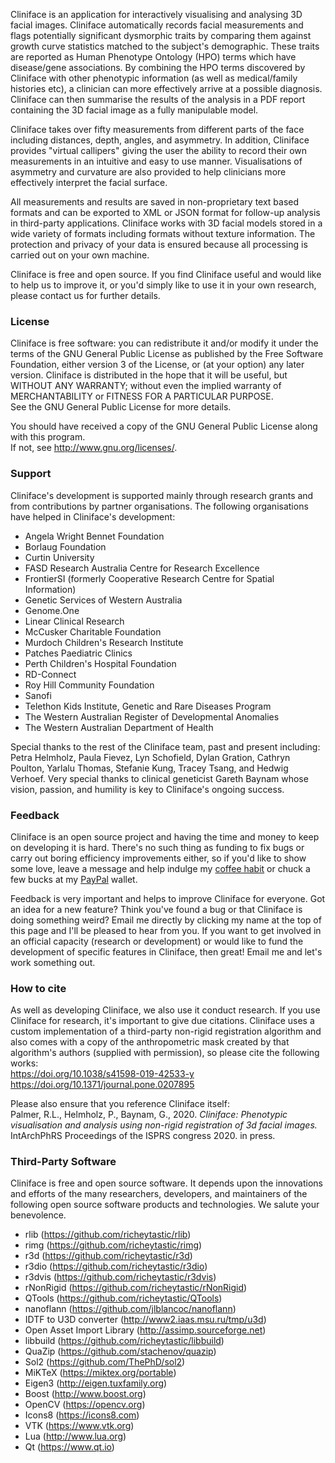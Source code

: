<p>Cliniface is an application for interactively visualising and analysing 3D facial images. Cliniface
automatically records facial measurements and flags potentially significant dysmorphic traits by comparing
them against growth curve statistics matched to the subject's demographic. These traits are reported
as Human Phenotype Ontology (HPO) terms which have disease/gene associations. By combining the
HPO terms discovered by Cliniface with other phenotypic information (as well as medical/family
histories etc), a clinician can more effectively arrive at a possible diagnosis.
Cliniface can then summarise the results of the analysis in a PDF report containing the
3D facial image as a fully manipulable model.
</p>
<p>Cliniface takes over fifty measurements from different parts of the face including distances,
depth, angles, and asymmetry. In addition, Cliniface provides "virtual callipers" giving the
user the ability to record their own measurements in an intuitive and easy to use manner.
Visualisations of asymmetry and curvature are also provided to help clinicians more effectively
interpret the facial surface.
</p>
<p>All measurements and results are saved in non-proprietary text based formats and can be
exported to XML or JSON format for follow-up analysis in third-party applications. Cliniface
works with 3D facial models stored in a wide variety of formats including formats without texture information.
The protection and privacy of your data is ensured because all processing is carried out on your own machine.
</p>
<p>Cliniface is free and open source. If you find Cliniface useful and would like to help us to improve it,
or you'd simply like to use it in your own research, please contact us for further details.
</p>

<h3>License</h3>
<p>Cliniface is free software: you can redistribute it and/or modify it under the terms of the GNU General Public License as published by the Free Software Foundation, either version 3 of the License, or (at your option) any later version. Cliniface is distributed in the hope that it will be useful, but WITHOUT ANY WARRANTY; without even the implied warranty of MERCHANTABILITY or FITNESS FOR A PARTICULAR PURPOSE.<br>
See the GNU General Public License for more details.
</p>
<p>You should have received a copy of the GNU General Public License along with this program.<br>
If not, see <a href="http://www.gnu.org/licenses/" class="uri">http://www.gnu.org/licenses/</a>.
</p>

<h3>Support</h3>
<p>Cliniface's development is supported mainly through research grants and from contributions
by partner organisations. The following organisations have helped in Cliniface's development:
<ul>
<li>Angela Wright Bennet Foundation</li>
<li>Borlaug Foundation</li>
<li>Curtin University</li>
<li>FASD Research Australia Centre for Research Excellence</li>
<li>FrontierSI (formerly Cooperative Research Centre for Spatial Information)</li>
<li>Genetic Services of Western Australia</li>
<li>Genome.One</li>
<li>Linear Clinical Research</li>
<li>McCusker Charitable Foundation</li>
<li>Murdoch Children's Research Institute</li>
<li>Patches Paediatric Clinics</li>
<li>Perth Children's Hospital Foundation</li>
<li>RD-Connect</li>
<li>Roy Hill Community Foundation</li>
<li>Sanofi</li>
<li>Telethon Kids Institute, Genetic and Rare Diseases Program</li>
<li>The Western Australian Register of Developmental Anomalies</li>
<li>The Western Australian Department of Health</li>
</ul>
</p>

<p>Special thanks to the rest of the Cliniface team, past and present including:
Petra Helmholz, Paula Fievez, Lyn Schofield, Dylan Gration, Cathryn Poulton, Yarlalu Thomas,
Stefanie Kung, Tracey Tsang, and Hedwig Verhoef. Very special thanks to clinical geneticist
Gareth Baynam whose vision, passion, and humility is key to Cliniface's ongoing success.
</p>

<h3>Feedback</h3>
<p>Cliniface is an open source project and having the time and money to keep on developing it is hard.
There's no such thing as funding to fix bugs or carry out boring efficiency improvements either,
so if you'd like to show some love, leave a message and help indulge my
<a href='https://ko-fi.com/V7V11MGQH' target='_blank'>coffee habit</a> or
chuck a few bucks at my <a href="https://paypal.me/richeytastic" class="uri">PayPal</a> wallet.
</p>
<p>Feedback is very important and helps to improve Cliniface for everyone. Got an idea for a
new feature? Think you've found a bug or that Cliniface is doing something weird?
Email me directly by clicking my name at the top of this page and I'll be pleased to hear from you.
If you want to get involved in an official capacity (research or development) or would like
to fund the development of specific features in Cliniface, then great! Email me and let's work
something out.
</p>

<h3>How to cite</h3>
<p>As well as developing Cliniface, we also use it conduct research.
If you use Cliniface for research, it's important to give due citations.
Cliniface uses a custom implementation of a third-party non-rigid registration algorithm and
also comes with a copy of the anthropometric mask created by that algorithm's authors (supplied with
permission), so please cite the following works:<br>
<a href="https://doi.org/10.1038/s41598-019-42533-y" class="uri">https://doi.org/10.1038/s41598-019-42533-y</a><br>
<a href="https://doi.org/10.1371/journal.pone.0207895" class="uri">https://doi.org/10.1371/journal.pone.0207895</a>
</p>
<p>Please also ensure that you reference Cliniface itself:<br>
Palmer, R.L., Helmholz, P., Baynam, G., 2020. <em>Cliniface: Phenotypic visualisation and analysis using non-rigid registration of 3d facial images.</em> IntArchPhRS Proceedings of the ISPRS congress 2020. in press.
</p>

<h3>Third-Party Software</h3>
<p>Cliniface is free and open source software. It depends upon the innovations and efforts of the many
researchers, developers, and maintainers of the following open source software products and technologies.
We salute your benevolence.
<ul>
<li>rlib (<a href="https://github.com/richeytastic/rlib" class="uri">https://github.com/richeytastic/rlib</a>)</li>
<li>rimg (<a href="https://github.com/richeytastic/rimg" class="uri">https://github.com/richeytastic/rimg</a>)</li>
<li>r3d (<a href="https://github.com/richeytastic/r3d" class="uri">https://github.com/richeytastic/r3d</a>)</li>
<li>r3dio (<a href="https://github.com/richeytastic/r3dio" class="uri">https://github.com/richeytastic/r3dio</a>)</li>
<li>r3dvis (<a href="https://github.com/richeytastic/r3dvis" class="uri">https://github.com/richeytastic/r3dvis</a>)</li>
<li>rNonRigid (<a href="https://github.com/richeytastic/rNonRigid" class="uri">https://github.com/richeytastic/rNonRigid</a>)</li>
<li>QTools (<a href="https://github.com/richeytastic/QTools" class="uri">https://github.com/richeytastic/QTools</a>)</li>
<li>nanoflann (<a href="https://github.com/jlblancoc/nanoflann" class="uri">https://github.com/jlblancoc/nanoflann</a>)</li>
<li>IDTF to U3D converter (<a href="http://www2.iaas.msu.ru/tmp/u3d" class="uri">http://www2.iaas.msu.ru/tmp/u3d</a>)</li>
<li>Open Asset Import Library (<a href="http://assimp.sourceforge.net" class="uri">http://assimp.sourceforge.net</a>)</li>
<li>libbuild (<a href="https://github.com/richeytastic/libbuild" class="uri">https://github.com/richeytastic/libbuild</a>)</li>
<li>QuaZip (<a href="https://github.com/stachenov/quazip" class="uri">https://github.com/stachenov/quazip</a>)</li>
<li>Sol2 (<a href="https://github.com/ThePhD/sol2" class="uri">https://github.com/ThePhD/sol2</a>)</li>
<li>MiKTeX (<a href="https://miktex.org/portable" class="uri">https://miktex.org/portable</a>)</li>
<li>Eigen3 (<a href="http://eigen.tuxfamily.org" class="uri">http://eigen.tuxfamily.org</a>)</li>
<li>Boost (<a href="http://www.boost.org" class="uri">http://www.boost.org</a>)</li>
<li>OpenCV (<a href="https://opencv.org" class="uri">https://opencv.org</a>)</li>
<li>Icons8 (<a href="https://icons8.com" class="uri">https://icons8.com</a>)</li>
<li>VTK (<a href="https://www.vtk.org" class="uri">https://www.vtk.org</a>)</li>
<li>Lua (<a href="http://www.lua.org" class="uri">http://www.lua.org</a>)</li>
<li>Qt (<a href="https://www.qt.io" class="uri">https://www.qt.io</a>)</li>
</ul>
</p>
